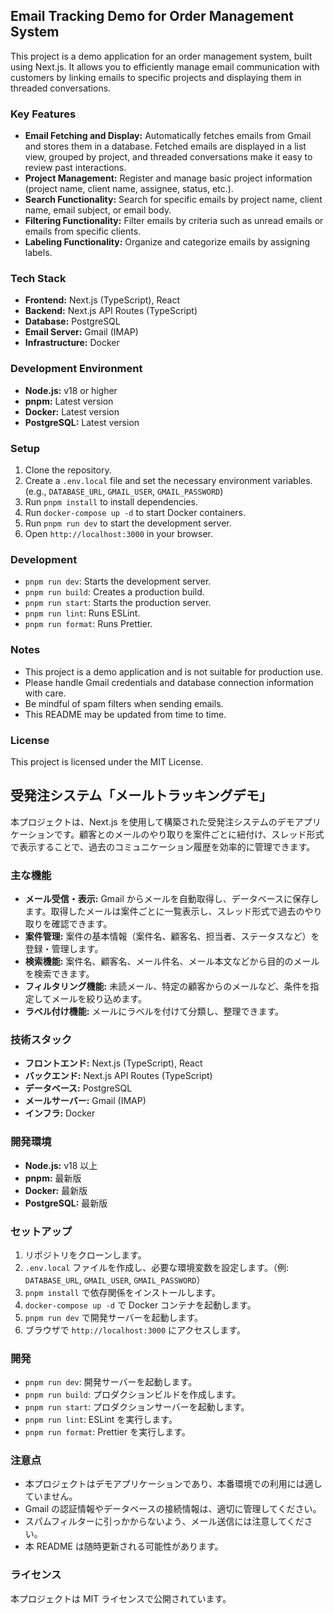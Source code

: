 ## Email Tracking Demo for Order Management System

This project is a demo application for an order management system, built using Next.js. It allows you to efficiently manage email communication with customers by linking emails to specific projects and displaying them in threaded conversations.

### Key Features

- **Email Fetching and Display:** Automatically fetches emails from Gmail and stores them in a database. Fetched emails are displayed in a list view, grouped by project, and threaded conversations make it easy to review past interactions.
- **Project Management:** Register and manage basic project information (project name, client name, assignee, status, etc.).
- **Search Functionality:** Search for specific emails by project name, client name, email subject, or email body.
- **Filtering Functionality:** Filter emails by criteria such as unread emails or emails from specific clients.
- **Labeling Functionality:** Organize and categorize emails by assigning labels.

### Tech Stack

- **Frontend:** Next.js (TypeScript), React
- **Backend:** Next.js API Routes (TypeScript)
- **Database:** PostgreSQL
- **Email Server:** Gmail (IMAP)
- **Infrastructure:** Docker

### Development Environment

- **Node.js:** v18 or higher
- **pnpm:** Latest version
- **Docker:** Latest version
- **PostgreSQL:** Latest version

### Setup

1. Clone the repository.
2. Create a `.env.local` file and set the necessary environment variables. (e.g., `DATABASE_URL`, `GMAIL_USER`, `GMAIL_PASSWORD`)
3. Run `pnpm install` to install dependencies.
4. Run `docker-compose up -d` to start Docker containers.
5. Run `pnpm run dev` to start the development server.
6. Open `http://localhost:3000` in your browser.

### Development

- `pnpm run dev`: Starts the development server.
- `pnpm run build`: Creates a production build.
- `pnpm run start`: Starts the production server.
- `pnpm run lint`: Runs ESLint.
- `pnpm run format`: Runs Prettier.

### Notes

- This project is a demo application and is not suitable for production use.
- Please handle Gmail credentials and database connection information with care.
- Be mindful of spam filters when sending emails.
- This README may be updated from time to time.

### License

This project is licensed under the MIT License.

## 受発注システム「メールトラッキングデモ」

本プロジェクトは、Next.js を使用して構築された受発注システムのデモアプリケーションです。顧客とのメールのやり取りを案件ごとに紐付け、スレッド形式で表示することで、過去のコミュニケーション履歴を効率的に管理できます。

### 主な機能

- **メール受信・表示:** Gmail からメールを自動取得し、データベースに保存します。取得したメールは案件ごとに一覧表示し、スレッド形式で過去のやり取りを確認できます。
- **案件管理:** 案件の基本情報（案件名、顧客名、担当者、ステータスなど）を登録・管理します。
- **検索機能:** 案件名、顧客名、メール件名、メール本文などから目的のメールを検索できます。
- **フィルタリング機能:** 未読メール、特定の顧客からのメールなど、条件を指定してメールを絞り込めます。
- **ラベル付け機能:** メールにラベルを付けて分類し、整理できます。

### 技術スタック

- **フロントエンド:** Next.js (TypeScript), React
- **バックエンド:** Next.js API Routes (TypeScript)
- **データベース:** PostgreSQL
- **メールサーバー:** Gmail (IMAP)
- **インフラ:** Docker

### 開発環境

- **Node.js:** v18 以上
- **pnpm:** 最新版
- **Docker:** 最新版
- **PostgreSQL:** 最新版

### セットアップ

1. リポジトリをクローンします。
2. `.env.local` ファイルを作成し、必要な環境変数を設定します。（例: `DATABASE_URL`, `GMAIL_USER`, `GMAIL_PASSWORD`）
3. `pnpm install` で依存関係をインストールします。
4. `docker-compose up -d` で Docker コンテナを起動します。
5. `pnpm run dev` で開発サーバーを起動します。
6. ブラウザで `http://localhost:3000` にアクセスします。

### 開発

- `pnpm run dev`: 開発サーバーを起動します。
- `pnpm run build`: プロダクションビルドを作成します。
- `pnpm run start`: プロダクションサーバーを起動します。
- `pnpm run lint`: ESLint を実行します。
- `pnpm run format`: Prettier を実行します。

### 注意点

- 本プロジェクトはデモアプリケーションであり、本番環境での利用には適していません。
- Gmail の認証情報やデータベースの接続情報は、適切に管理してください。
- スパムフィルターに引っかからないよう、メール送信には注意してください。
- 本 README は随時更新される可能性があります。

### ライセンス

本プロジェクトは MIT ライセンスで公開されています。
